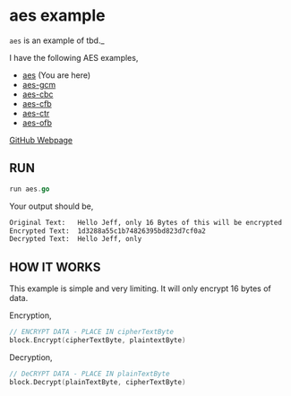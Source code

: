 # aes example

`aes` is an example of
tbd._

I have the following AES examples,

* [aes](https://github.com/JeffDeCola/my-go-examples/tree/master/encryption-decryption/aes)
  (You are here)
* [aes-gcm](https://github.com/JeffDeCola/my-go-examples/tree/master/encryption-decryption/aes-gcm)
* [aes-cbc](https://github.com/JeffDeCola/my-go-examples/tree/master/encryption-decryption/aes-cbc)
* [aes-cfb](https://github.com/JeffDeCola/my-go-examples/tree/master/encryption-decryption/aes-cfb)
* [aes-ctr](https://github.com/JeffDeCola/my-go-examples/tree/master/encryption-decryption/aes-ctr)
* [aes-ofb](https://github.com/JeffDeCola/my-go-examples/tree/master/encryption-decryption/aes-ofb)

[GitHub Webpage](https://jeffdecola.github.io/my-go-examples/)

## RUN

```go
run aes.go
```

Your output should be,

```txt
Original Text:   Hello Jeff, only 16 Bytes of this will be encrypted
Encrypted Text:  1d3288a55c1b74826395bd823d7cf0a2
Decrypted Text:  Hello Jeff, only
```

## HOW IT WORKS

This example is simple and very limiting.
It will only encrypt 16 bytes of data.

Encryption,

```go
// ENCRYPT DATA - PLACE IN cipherTextByte
block.Encrypt(cipherTextByte, plaintextByte)
```

Decryption,

```go
// DeCRYPT DATA - PLACE IN plainTextByte
block.Decrypt(plainTextByte, cipherTextByte)
```
